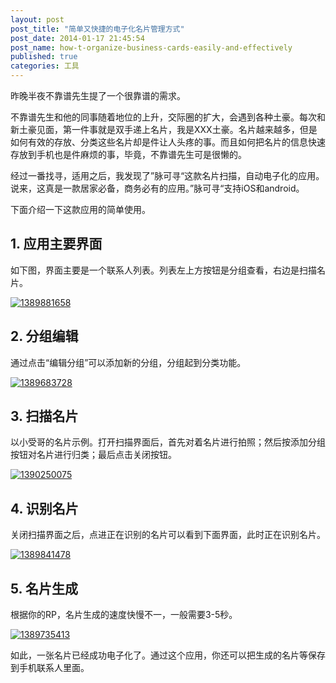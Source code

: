```yaml
---
layout: post
post_title: "简单又快捷的电子化名片管理方式"
post_date: 2014-01-17 21:45:54
post_name: how-t-organize-business-cards-easily-and-effectively
published: true
categories: 工具
---
```


昨晚半夜不靠谱先生提了一个很靠谱的需求。

不靠谱先生和他的同事随着地位的上升，交际圈的扩大，会遇到各种土豪。每次和新土豪见面，第一件事就是双手递上名片，我是XXX土豪。名片越来越多，但是如何有效的存放、分类这些名片却是件让人头疼的事。而且如何把名片的信息快速存放到手机也是件麻烦的事，毕竟，不靠谱先生可是很懒的。

经过一番找寻，适用之后，我发现了”脉可寻“这款名片扫描，自动电子化的应用。说来，这真是一款居家必备，商务必有的应用。”脉可寻“支持iOS和android。

下面介绍一下这款应用的简单使用。

## 1. 应用主要界面

如下图，界面主要是一个联系人列表。列表左上方按钮是分组查看，右边是扫描名片。

[![1389881658](http://7arnhx.com1.z0.glb.clouddn.com/wp-content/uploads/2014/01/13898816581.jpg)](http://7arnhx.com1.z0.glb.clouddn.com/wp-content/uploads/2014/01/13898816581.jpg)

## 2. 分组编辑

通过点击“编辑分组”可以添加新的分组，分组起到分类功能。

[![1389683728](http://7arnhx.com1.z0.glb.clouddn.com/wp-content/uploads/2014/01/1389683728.jpg)](http://7arnhx.com1.z0.glb.clouddn.com/wp-content/uploads/2014/01/1389683728.jpg)

## 3. 扫描名片

以小受哥的名片示例。打开扫描界面后，首先对着名片进行拍照；然后按添加分组按钮对名片进行归类；最后点击关闭按钮。

[![1390250075](http://7arnhx.com1.z0.glb.clouddn.com/wp-content/uploads/2014/01/13902500751.jpg)](http://7arnhx.com1.z0.glb.clouddn.com/wp-content/uploads/2014/01/13902500751.jpg)

## 4. 识别名片

关闭扫描界面之后，点进正在识别的名片可以看到下面界面，此时正在识别名片。

[![1389841478](http://7arnhx.com1.z0.glb.clouddn.com/wp-content/uploads/2014/01/13898414782.jpg)](http://7arnhx.com1.z0.glb.clouddn.com/wp-content/uploads/2014/01/13898414782.jpg)

## 5. 名片生成

根据你的RP，名片生成的速度快慢不一，一般需要3-5秒。

[![1389735413](http://7arnhx.com1.z0.glb.clouddn.com/wp-content/uploads/2014/01/13897354131.jpg)](http://7arnhx.com1.z0.glb.clouddn.com/wp-content/uploads/2014/01/13897354131.jpg)

如此，一张名片已经成功电子化了。通过这个应用，你还可以把生成的名片等保存到手机联系人里面。